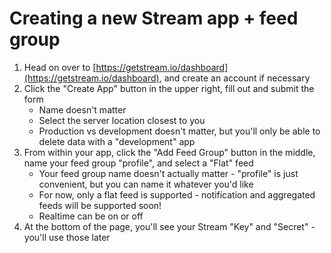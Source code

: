 # Creating a new Stream app + feed group

1. Head on over to [https://getstream.io/dashboard](https://getstream.io/dashboard), and create an account if necessary
2. Click the "Create App" button in the upper right, fill out and submit the form
   * Name doesn't matter
   * Select the server location closest to you
   * Production vs development doesn't matter, but you'll only be able to delete data with a "development" app
3. From within your app, click the "Add Feed Group" button in the middle, name your feed group "profile", and select a "Flat" feed
   * Your feed group name doesn't actually matter - "profile" is just convenient, but you can name it whatever you'd like
   * For now, only a flat feed is supported - notification and aggregated feeds will be supported soon!
   * Realtime can be on or off
4. At the bottom of the page, you'll see your Stream "Key" and "Secret" - you'll use those later


